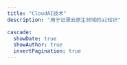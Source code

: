 ```yaml
---
title: "CloudAI技术"
description: "用于记录云原生领域的ai知识"

cascade:
  showDate: true
  showAuthor: true
  invertPagination: true
---
```


